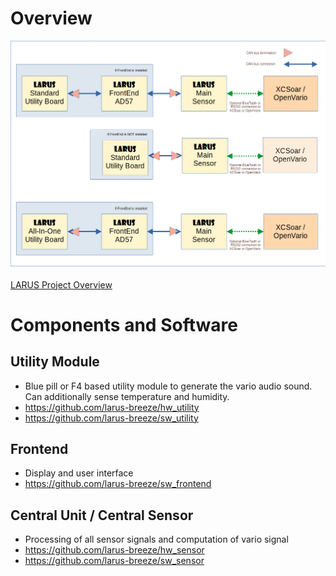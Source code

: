 # Overview

![Systemoverview](documentation/Configurations.png)

<a href="https://github.com/larus-breeze/documentation_and_utilities/blob/master/documentation/Manuals/LARUS_Overview.pdf" title="LARUS Overview ">LARUS Project Overview</a>


# Components and Software
## Utility Module    
- Blue pill or F4 based utility module to generate the vario audio sound. Can additionally sense temperature and humidity. 
- https://github.com/larus-breeze/hw_utility
- https://github.com/larus-breeze/sw_utility

## Frontend 
- Display and user interface
- https://github.com/larus-breeze/sw_frontend

## Central Unit  / Central Sensor
- Processing of all sensor signals and computation of vario signal
- https://github.com/larus-breeze/hw_sensor
- https://github.com/larus-breeze/sw_sensor

